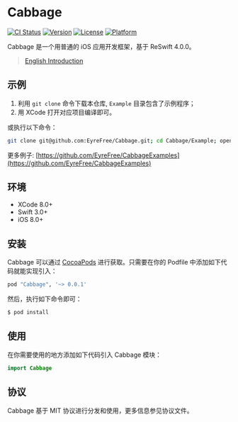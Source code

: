 # Cabbage

[![CI Status](http://img.shields.io/travis/EyreFree/Cabbage.svg?style=flat)](https://travis-ci.org/EyreFree/Cabbage)
[![Version](https://img.shields.io/cocoapods/v/Cabbage.svg?style=flat)](http://cocoapods.org/pods/Cabbage)
[![License](https://img.shields.io/cocoapods/l/Cabbage.svg?style=flat)](http://cocoapods.org/pods/Cabbage)
[![Platform](https://img.shields.io/cocoapods/p/Cabbage.svg?style=flat)](http://cocoapods.org/pods/Cabbage)

Cabbage 是一个用普通的 iOS 应用开发框架，基于 ReSwift 4.0.0。

> [English Introduction](https://github.com/EyreFree/Cabbage/blob/master/README.md)

## 示例

1. 利用 `git clone` 命令下载本仓库, `Example` 目录包含了示例程序；
2. 用 XCode 打开对应项目编译即可。

或执行以下命令：

```bash
git clone git@github.com:EyreFree/Cabbage.git; cd Cabbage/Example; open 'Cabbage.xcworkspace'
```

更多例子: [https://github.com/EyreFree/CabbageExamples](https://github.com/EyreFree/CabbageExamples)

## 环境

- XCode 8.0+
- Swift 3.0+
- iOS 8.0+

## 安装

Cabbage 可以通过 [CocoaPods](http://cocoapods.org) 进行获取。只需要在你的 Podfile 中添加如下代码就能实现引入：

```ruby
pod "Cabbage", '~> 0.0.1'
```

然后，执行如下命令即可：

```bash
$ pod install
```

## 使用

在你需要使用的地方添加如下代码引入 Cabbage 模块：

```swift
import Cabbage
```

## 协议

Cabbage 基于 MIT 协议进行分发和使用，更多信息参见协议文件。
